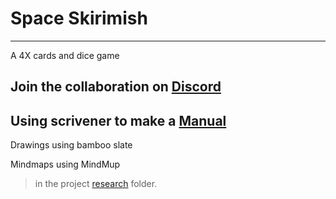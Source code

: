 # Space Skirimish
-----

A 4X cards and dice game

## Join the collaboration on [Discord](https://discord.gg/RHaUH2t)

## Using scrivener to make a [Manual](manual.html/manual.html)  

Drawings using bamboo slate

Mindmaps using MindMup

>in the project [research](https://github.com/nohorse/SpaceSkirmish/tree/master/Research) folder.

